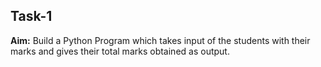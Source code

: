 ## Task-1

**Aim:** Build a Python Program which takes input of the students with their marks and gives their total marks obtained as output.